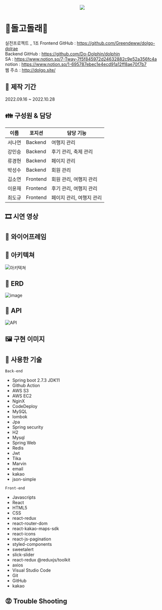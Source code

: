 <p align="center">
 <img src="https://user-images.githubusercontent.com/97495661/198329036-9b258aa5-cb1b-4d27-b8c6-7609e052f861.png">
</p>

# 🐋돌고돌래🐋

실전프로젝트 _ 1조
Frontend GitHub : https://github.com/Greendeww/dolgo-dolrae <br/>
Backend GitHub : https://github.com/Do-Dolphin/dolphin <br/>
SA : https://www.notion.so/7-Tway-7f5f845972d24632882c9e52a356fc4a<br/>
notion : https://www.notion.so/1-695787ebec1e4ecd91a12ff8ae70f7b7 <br/>
웹 주소 : http://dolgo.site/<br/>

## 📅 제작 기간
2022.09.16 ~ 2022.10.28

## 👪 구성원 & 담당 

|이름|포지션|담당 기능|
|------|---|---|
|서나연|Backend|여행지 관리|
|강민승|Backend|후기 관리, 축제 관리|
|류경현|Backend|페이지 관리|
|박성수|Backend|회원 관리|
|김소연|Frontend|회원 관리, 여행지 관리|
|이윤재|Frontend|후기 관리, 여행지 관리|
|최도규|Frontend|페이지 관리, 여행지 관리|

## 🎞 시연 영상


## 📗 와이어프레임

## 📒 아키텍쳐
![아키텍쳐](https://user-images.githubusercontent.com/97495661/198329375-c93bca10-7fb1-4d49-88b9-aab30fcef434.png)

## 📘 ERD
![image](https://user-images.githubusercontent.com/110370672/194831500-fac710cc-8da5-4d68-b0a3-c827b7ecc098.png)

## 📙 API
![API](https://user-images.githubusercontent.com/110370672/194831335-f11ce610-7e4c-40a7-b004-b3562a319d35.png)



## 🖼 구현 이미지

## 👷 사용한 기술
`Back-end`
- Spring boot 2.7.3 JDK11
- Github Action
- AWS S3
- AWS EC2
- NginX
- CodeDeploy
- MySQL
- lombok
- Jpa
- Spring security
- H2
- Mysql
- Spring Web
- Redis
- Jwt
- Tika
- Marvin
- email
- kakao
- json-simple

`Front-end`

- Javascripts
- React
- HTML5
- CSS
- react-redux
- react-router-dom
- react-kakao-maps-sdk
- react-icons
- react-js-pagination
- styled-components
- sweetalert 
- slick-slider
- react-redux @reduxjs/toolkit
- axios
- Visual Studio Code
- Git
- GitHub
- kakao

## 😡 Trouble Shooting
